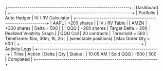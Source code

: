 +--------------------------------------------------------------+
|                           Dashboard                          |
+--------------------------------------------------------------+
| Portfolio | Auto Hedger               | IV / RV Calculator   |
+--------------------------------------------------------------+
| AAPL  | +200 shares  |               | IV / RV Table        |
| AMZN  | +300 shares  | Delta = 500    |                      |
| QQQ   | +200 shares  | Target Delta = 200  | Realized Volatility Graph |
| QQQ Call | 20 contracts | Threshold = 500  | Timeframe: 15m, 30m, 1h, 2h |
| (selectable positions)  | Max Order Qty = 500                |
+--------------------------------------------------------------+
|                       Activity Logs                          |
+--------------------------------------------------------------+
| Time         | Action        | Delta    | Qty  | Status       |
| 10:05 AM     | Sold QQQ      | -500     | 500  | Completed    |
+--------------------------------------------------------------+